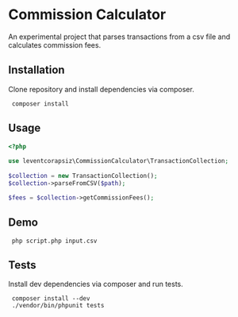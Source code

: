 # Commission Calculator  
  
An experimental project that parses transactions from a csv file and calculates commission fees.  
  
## Installation  
  
Clone repository and install dependencies via composer.  
  
     composer install  
## Usage  
  
  
```php  
<?php
  
use leventcorapsiz\CommissionCalculator\TransactionCollection;  
  
$collection = new TransactionCollection();  
$collection->parseFromCSV($path);  

$fees = $collection->getCommissionFees();  
```  
## Demo  
  
     php script.php input.csv

## Tests  
  
Install dev dependencies via composer and run tests.  
  
     composer install --dev
     ./vendor/bin/phpunit tests